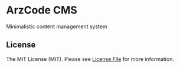 # ArzCode CMS
Minimalistic content management system


## License

The MIT License (MIT). Please see [License File](LICENSE) for more information.
